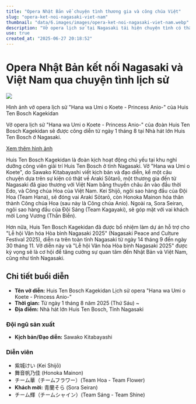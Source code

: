 ```yaml
---
title: "Opera Nhật Bản về chuyện tình thương gia và công chúa Việt"
slug: "opera-ket-noi-nagasaki-viet-nam"
thumbnail: "data/6.images/images/opera-ket-noi-nagasaki-viet-nam.webp"
description: "Vở opera lịch sử tại Nagasaki tái hiện chuyện tình có thật giữa thương gia Nhật Bản và công chúa Việt Nam."
use: true
created_at: "2025-06-27 20:18:52"
---
```


# Opera Nhật Bản kết nối Nagasaki và Việt Nam qua chuyện tình lịch sử

![](/images/20250627-00000029-natalies-000-1-view.webp)

Hình ảnh vở opera lịch sử "Hana wa Umi o Koete - Princess Anio-" của Huis Ten Bosch Kagekidan

Vở opera lịch sử "Hana wa Umi o Koete - Princess Anio-" của đoàn Huis Ten Bosch Kagekidan sẽ được công diễn từ ngày 1 tháng 8 tại Nhà hát lớn Huis Ten Bosch ở Nagasaki.

[Xem thêm hình ảnh](https://natalie.mu/stage/gallery/news/629753/2626092?ref=ynews&place=inline)

Huis Ten Bosch Kagekidan là đoàn kịch hoạt động chủ yếu tại khu nghỉ dưỡng công viên giải trí Huis Ten Bosch ở tỉnh Nagasaki. Vở "Hana wa Umi o Koete", do Sawako Kitabayashi viết kịch bản và đạo diễn, kể một câu chuyện dựa trên sự kiện có thật về Araki Sōtarō, một thương gia đến từ Nagasaki đã giao thương với Việt Nam bằng thuyền châu ấn vào đầu thời Edo, và Công chúa Hoa của Việt Nam. Kei Shijō, ngôi sao hàng đầu của Đội Hoa (Team Hana), sẽ đóng vai Araki Sōtarō, còn Honoka Mainon hóa thân thành Công chúa Hoa (sau này là Công chúa Anio). Ngoài ra, Sora Seiran, ngôi sao hàng đầu của Đội Sáng (Team Kagayaki), sẽ góp mặt với vai khách mời Long Vương (Thần Biển).

Hơn nữa, Huis Ten Bosch Kagekidan đã được bổ nhiệm làm dự án hỗ trợ cho "Lễ hội Văn hóa Hòa bình Nagasaki 2025" (Nagasaki Peace and Culture Festival 2025), diễn ra trên toàn tỉnh Nagasaki từ ngày 14 tháng 9 đến ngày 30 tháng 11. Vở diễn này và "Lễ hội Văn hóa Hòa bình Nagasaki 2025" được kỳ vọng sẽ là cơ hội để tăng cường sự quan tâm đến Nhật Bản và Việt Nam, cũng như tỉnh Nagasaki.

## Chi tiết buổi diễn

*   **Tên vở diễn:** Huis Ten Bosch Kagekidan Lịch sử opera "Hana wa Umi o Koete - Princess Anio-"
*   **Thời gian:** Từ ngày 1 tháng 8 năm 2025 (Thứ Sáu) ~
*   **Địa điểm:** Nhà hát lớn Huis Ten Bosch, Tỉnh Nagasaki

### Đội ngũ sản xuất

*   **Kịch bản/Đạo diễn:** Sawako Kitabayashi

### Diễn viên

*   紫城けい (Kei Shijō)
*   舞音帆乃佳 (Honoka Mainon)
*   チーム華（チームフラワー）(Team Hoa - Team Flower)
*   **Khách mời:** 青蘭そら (Sora Seiran)
*   チーム輝（チームシャイン）(Team Sáng - Team Shine)
